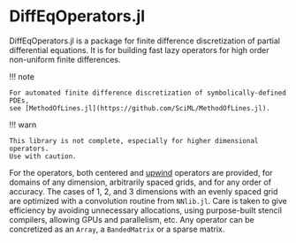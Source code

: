 # DiffEqOperators.jl

DiffEqOperators.jl is a package for finite difference discretization of partial
differential equations. It is for building fast lazy operators for high order
non-uniform finite differences.

!!! note

    For automated finite difference discretization of symbolically-defined PDEs,
    see [MethodOfLines.jl](https://github.com/SciML/MethodOfLines.jl).


!!! warn

    This library is not complete, especially for higher dimensional operators.
    Use with caution.
    
For the operators, both centered and
[upwind](https://en.wikipedia.org/wiki/Upwind_scheme) operators are provided,
for domains of any dimension, arbitrarily spaced grids, and for any order of accuracy.
The cases of 1, 2, and 3 dimensions with an evenly spaced grid are optimized with a
convolution routine from `NNlib.jl`. Care is taken to give efficiency by avoiding
unnecessary allocations, using purpose-built stencil compilers, allowing GPUs
and parallelism, etc. Any operator can be concretized as an `Array`, a
`BandedMatrix` or a sparse matrix.
